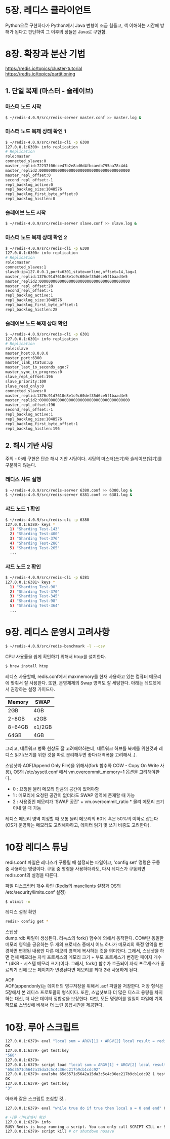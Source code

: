 # 5장. 레디스 클라이언트
Python으로 구현하다가 Python에서 Java 변형이 조금 힘들고, 책 이해하는 시간에 방해가 된다고 판단하여 그 이후의 장들은 Java로 구현함.


# 8장. 확장과 분산 기법

https://redis.io/topics/cluster-tutorial  
https://redis.io/topics/partitioning  

## 1. 단일 복제 (마스터 - 슬레이브)

### 마스터 노드 시작
```bash
$ ~/redis-4.0.9/src/redis-server master.conf >> master.log &
```

### 마스터 노드 복제 상태 확인 1
```bash
$ ~/redis-4.0.9/src/redis-cli -p 6300
127.0.0.1:6300> info replication
# Replication
role:master
connected_slaves:0
master_replid:72237f06cce47b2e8ad6d4fbcaedb795aa78c4d4
master_replid2:0000000000000000000000000000000000000000
master_repl_offset:0
second_repl_offset:-1
repl_backlog_active:0
repl_backlog_size:1048576
repl_backlog_first_byte_offset:0
repl_backlog_histlen:0
```

### 슬레이브 노드 시작
```bash
$ ~/redis-4.0.9/src/redis-server slave.conf >> slave.log &
```

### 마스터 노드 복제 상태 확인 2
```bash
$ ~/redis-4.0.9/src/redis-cli -p 6300
127.0.0.1:6300> info replication
# Replication
role:master
connected_slaves:1
slave0:ip=127.0.0.1,port=6301,state=online,offset=14,lag=1
master_replid:1376c91d7610e8e1c9c60def35d6ce5f1baad4e5
master_replid2:0000000000000000000000000000000000000000
master_repl_offset:28
second_repl_offset:-1
repl_backlog_active:1
repl_backlog_size:1048576
repl_backlog_first_byte_offset:1
repl_backlog_histlen:28
```

### 슬레이브 노드 복제 상태 확인
```bash
$ ~/redis-4.0.9/src/redis-cli -p 6301
127.0.0.1:6301> info replication
# Replication
role:slave
master_host:0.0.0.0
master_port:6300
master_link_status:up
master_last_io_seconds_ago:7
master_sync_in_progress:0
slave_repl_offset:196
slave_priority:100
slave_read_only:0
connected_slaves:0
master_replid:1376c91d7610e8e1c9c60def35d6ce5f1baad4e5
master_replid2:0000000000000000000000000000000000000000
master_repl_offset:196
second_repl_offset:-1
repl_backlog_active:1
repl_backlog_size:1048576
repl_backlog_first_byte_offset:1
repl_backlog_histlen:196
```

## 2. 해시 기반 샤딩

주의 - 아래 구현은 단순 해시 기반 샤딩이다. 샤딩의 마스터(쓰기)와 슬레이브(읽기)를 구분하지 않는다.

### 레디스 샤드 실행
```bash
$ ~/redis-4.0.9/src/redis-server 6380.conf >> 6380.log &
$ ~/redis-4.0.9/src/redis-server 6381.conf >> 6381.log &
```

### 샤드 노드 1 확인
```bash
$ ~/redis-4.0.9/src/redis-cli -p 6380
127.0.0.1:6380> keys *
  1) "Sharding Test-143"
  2) "Sharding Test-400"
  3) "Sharding Test-376"
  4) "Sharding Test-286"
  5) "Sharding Test-265"
  ...
```

### 샤드 노드 2 확인
```bash
$ ~/redis-4.0.9/src/redis-cli -p 6381
127.0.0.1:6381> keys *
  1) "Sharding Test-90"
  2) "Sharding Test-370"
  3) "Sharding Test-345"
  4) "Sharding Test-98"
  5) "Sharding Test-364"
  ...
```

# 9장. 레디스 운영시 고려사항

```bash
$ ~/redis-4.0.9/src/redis-benchmark -l --csv
```

CPU 사용률을 쉽게 확인하기 위해서 htop를 설치한다.  
```bash
$ brew install htop
```

레디스 사용할때, redis.conf에서 maxmemory를 현재 사용하고 있는 컴퓨터 메모리에 맞춰서 잘 사용한다. 또한, 운영체제의 Swap 영역도 잘 세팅한다. 아래는 레드헷에서 권장하는 설정 가이드다.  

| Memory | SWAP |
|--------|------|
| 2GB | 4GB |
| 2-8GB | x2GB |
| 8-64GB | x1/2GB |
| 64GB | 4GB |

그리고, 네트워크 병목 현상도 잘 고려해야하는데, 네트워크 허브를 복제를 위한것과 레디스 읽기/쓰기를 위한 것을 따로 분리해두면 좋다(대역폭을 고려해서..).  

스냅샷과 AOF(Append Only File)을 위해서(fork 함수와 COW - Copy On Write 사용), OS의 /etc/sysctl.conf 에서 vm.overcommit_memory=1 옵션을 고려해야한다.  
* 0 : 요청된 물리 메모리 만큼의 공간이 있어야함  
* 1 : 메모리에 요청된 공간이 없더라도 SWAP 영역에 존재할 때 가능  
* 2 : 사용중인 메모리가 'SWAP 공간' + vm.overcommit_ratio * 물리 메모리 크기 이내 일 때 가능  

레디스 메모리 영역 지정할 때 보통 물리 메모리의 60% 혹은 50%의 이하로 잡는다(OS가 운영하는 메모리도 고려해야하고, 데이터 읽기 및 쓰기 비중도 고려한다).  


# 10장 레디스 튜닝
redis.conf 파일은 레디스가 구동될 때 설정되는 파일이고, 'config set' 명령은 구동 중 사용하는 명령이다. 구동 중 명령을 사용하더라도, 다시 레디스가 구동되면 redis.conf의 설정을 따른다.  

파일 디스크립터 개수 확인 (Redis의 maxclients 설정과 OS의 /etc/security/limits.conf 설정)    
```bash
$ ulimit -n
```

레디스 설정 확인  
```bash
redis> config get *
```

스냅샷  
dump.rdb 파일이 생성된다. 리눅스의 fork() 함수에 의해서 동작한다. COW란 동일한 메모리 영역을 공유하는 두 개의 프로세스 중에서 어느 하나가 메모리의 특정 영역을 변경하면 변경된 내용만 다른 메모리 영역에 복사하는 것을 의미한다. 그래서, 스냅샷을 하면 전체 메모리는 자식 프로세스의 메모리 크기 + 부모 프로세스가 변경한 페이지 개수 * (4KB - 시스템 메모리 크기)이다. 그래서, fork() 함수가 호출되어 자식 프로세스가 종료되기 전에 모든 페이지가 변경된다면 메모리를 최대 2배 사용하게 된다.  

AOF  
AOF(appendonly)는 데이터의 영구저장을 위해서 .aof 파일을 저장한다. 저장 형식은 5장에서 본 레디스 프로토콜의 형식이다. 또한, 스냅샷보다 더 많은 디스크 용량을 차지하는 대신, 더 나은 데이터 정합성을 보장한다. 다만, 모든 명령어를 일일이 파일에 기록하므로 스냅샷에 비해서 더 느린 응답시간을 제공한다.


# 10장. 루아 스크립트

```bash
127.0.0.1:6379> eval "local sum = ARGV[1] + ARGV[2] local result = redis.call('set', KEYS[1], sum) return result" 1 test:key 320 240
OK
127.0.0.1:6379> get test:key
"560"
127.0.0.1:6379>
127.0.0.1:6379> script load "local sum = ARGV[1] + ARGV[2] local result = redis.call('set', KEYS[1], sum) return result"
"65d3571d5642a15da3c5c4c36ec217b9cb1cdc92"
127.0.0.1:6379> evalsha 65d3571d5642a15da3c5c4c36ec217b9cb1cdc92 1 test:key 1 2
OK
127.0.0.1:6379> get test:key
"3"
```

아래와 같은 스크립트 조심할 것..  
```bash
127.0.0.1:6379> eval "while true do if true then local a = 0 end end" 0

# 다른 터미널에서 확인
127.0.0.1:6379> info
BUSY Redis is busy running a script. You can only call SCRIPT KILL or SHUTDOWN NOSAVE.
127.0.0.1:6379> script kill # or shutdown nosave

```